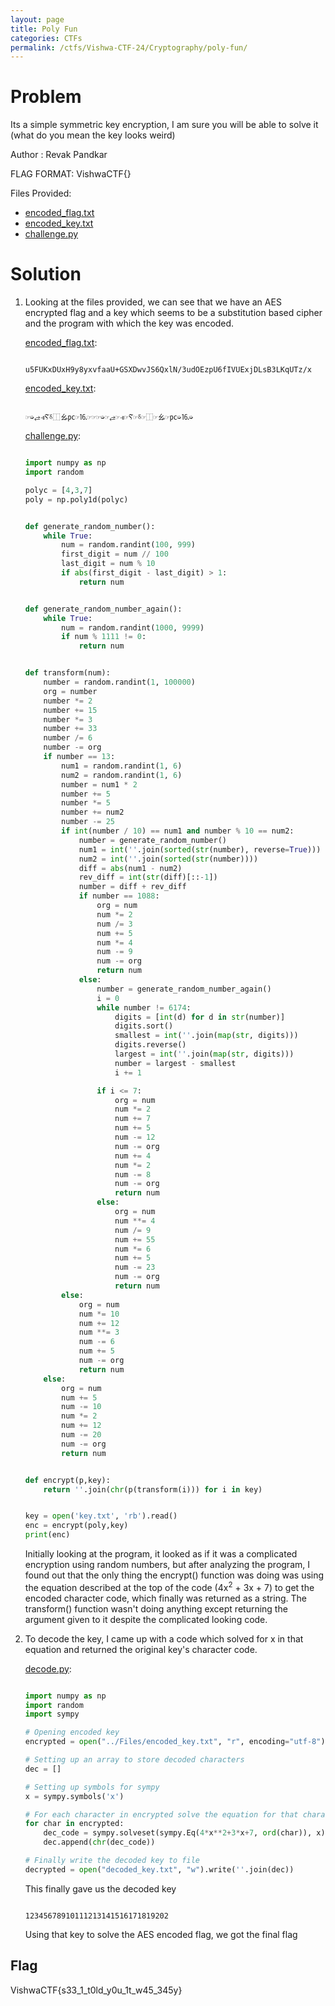 ```yaml
---
layout: page
title: Poly Fun
categories: CTFs
permalink: /ctfs/Vishwa-CTF-24/Cryptography/poly-fun/
---
```


# Problem
Its a simple symmetric key encryption, I am sure you will be able to solve it (what do you mean the key looks weird)

Author : Revak Pandkar

FLAG FORMAT:
VishwaCTF{}

Files Provided:
- [encoded_flag.txt](Files/encoded_flag.txt)
- [encoded_key.txt](Files/encoded_key.txt)
- [challenge.py](Files/challenge.py)


# Solution
1. Looking at the files provided, we can see that we have an AES encrypted flag and a key which seems to be a substitution based cipher and the program with which the key was encoded.

    [encoded_flag.txt](Files/encoded_flag.txt):
    ```
    
    u5FUKxDUxH9y8yxvfaaU+GSXDwvJS6QxlN/3udOEzpU6fIVUExjDLsB3LKqUTz/x
    
    ```

    [encoded_key.txt](Files/encoded_key.txt):
    ```
    
    ☞➭⥄⫣Ⲋ⸹⿰ㆯ㍶☞⒗☞☞☞➭☞⥄☞⫣☞Ⲋ☞⸹☞⿰☞ㆯ☞㍶➭⒗➭
    
    ```

    [challenge.py](Files/challenge.py):
    ```python
    
    import numpy as np
    import random
    
    polyc = [4,3,7]
    poly = np.poly1d(polyc)
    
    
    def generate_random_number():
        while True:
            num = random.randint(100, 999)
            first_digit = num // 100
            last_digit = num % 10
            if abs(first_digit - last_digit) > 1:
                return num
    
    
    def generate_random_number_again():
        while True:
            num = random.randint(1000, 9999)
            if num % 1111 != 0:
                return num
    
    
    def transform(num):
        number = random.randint(1, 100000)
        org = number
        number *= 2
        number += 15
        number *= 3
        number += 33
        number /= 6
        number -= org
        if number == 13:
            num1 = random.randint(1, 6)
            num2 = random.randint(1, 6)
            number = num1 * 2
            number += 5
            number *= 5
            number += num2
            number -= 25
            if int(number / 10) == num1 and number % 10 == num2:
                number = generate_random_number()
                num1 = int(''.join(sorted(str(number), reverse=True)))
                num2 = int(''.join(sorted(str(number))))
                diff = abs(num1 - num2)
                rev_diff = int(str(diff)[::-1])
                number = diff + rev_diff
                if number == 1088:
                    org = num
                    num *= 2
                    num /= 3
                    num += 5
                    num *= 4
                    num -= 9
                    num -= org
                    return num
                else:
                    number = generate_random_number_again()
                    i = 0
                    while number != 6174:
                        digits = [int(d) for d in str(number)]
                        digits.sort()
                        smallest = int(''.join(map(str, digits)))
                        digits.reverse()
                        largest = int(''.join(map(str, digits)))
                        number = largest - smallest
                        i += 1
    
                    if i <= 7:
                        org = num
                        num *= 2
                        num += 7
                        num += 5
                        num -= 12
                        num -= org
                        num += 4
                        num *= 2
                        num -= 8
                        num -= org
                        return num
                    else:
                        org = num
                        num **= 4
                        num /= 9
                        num += 55
                        num *= 6
                        num += 5
                        num -= 23
                        num -= org
                        return num
            else:
                org = num
                num *= 10
                num += 12
                num **= 3
                num -= 6
                num += 5
                num -= org
                return num
        else:
            org = num
            num += 5
            num -= 10
            num *= 2
            num += 12
            num -= 20
            num -= org
            return num
    
    
    def encrypt(p,key):
        return ''.join(chr(p(transform(i))) for i in key)
    
    
    key = open('key.txt', 'rb').read()
    enc = encrypt(poly,key)
    print(enc)
    
    
    ```
    
    Initially looking at the program, it looked as if it was a complicated encryption using random numbers, but after analyzing the program, I found out that the only thing the encrypt() function was doing was using the equation described at the top of the code (4x<sup>2</sup> + 3x + 7) to get the encoded character code, which finally was returned as a string. The transform() function wasn't doing anything except returning the argument given to it despite the complicated looking code.

2. To decode the key, I came up with a code which solved for x in that equation and returned the original key's character code.

    [decode.py](Solution/decode.py):
    ```python
    
    import numpy as np
    import random
    import sympy
    
    # Opening encoded key
    encrypted = open("../Files/encoded_key.txt", "r", encoding="utf-8").read()
    
    # Setting up an array to store decoded characters
    dec = []
    
    # Setting up symbols for sympy
    x = sympy.symbols('x')
    
    # For each character in encrypted solve the equation for that characters ASCII code and append it to dec
    for char in encrypted:
        dec_code = sympy.solveset(sympy.Eq(4*x**2+3*x+7, ord(char)), x).args[1] # args[1] since the positive answer is stored in index 1
        dec.append(chr(dec_code))
    
    # Finally write the decoded key to file
    decrypted = open("decoded_key.txt", "w").write(''.join(dec))
    
    ```
    
    This finally gave us the decoded key
    ```
    
    12345678910111213141516171819202
    
    ```
    
    Using that key to solve the AES encoded flag, we got the final flag

## Flag
VishwaCTF{s33_1_t0ld_y0u_1t_w45_345y}
